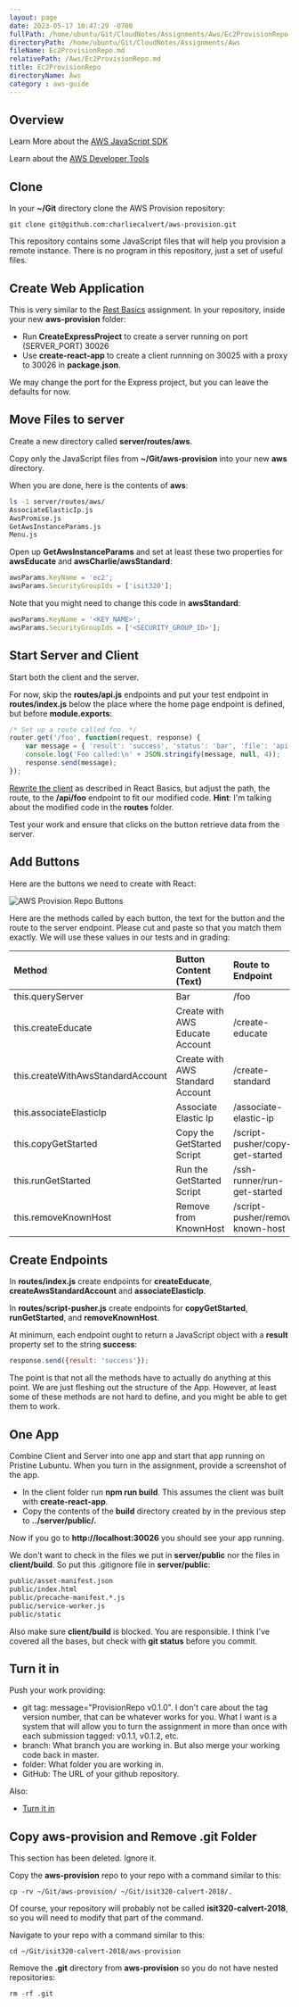 ```yaml
---
layout: page
date: 2023-05-17 10:47:29 -0700
fullPath: /home/ubuntu/Git/CloudNotes/Assignments/Aws/Ec2ProvisionRepo.md
directoryPath: /home/ubuntu/Git/CloudNotes/Assignments/Aws
fileName: Ec2ProvisionRepo.md
relativePath: /Aws/Ec2ProvisionRepo.md
title: Ec2ProvisionRepo
directoryName: Aws
category : aws-guide
---
```


## Overview

Learn More about the [AWS JavaScript SDK][jsdk]

Learn about the [AWS Developer Tools][adt]

## Clone

In your **~/Git** directory clone the AWS Provision repository:

    git clone git@github.com:charliecalvert/aws-provision.git

This repository contains some JavaScript files that will help you provision a remote instance. There is no program in this repository, just a set of useful files.

## Create Web Application

This is very similar to the [Rest Basics][rb] assignment. In your repository, inside your new **aws-provision** folder:

- Run **CreateExpressProject** to create a server running on port (SERVER_PORT) 30026
- Use **create-react-app** to create a client runnning on 30025 with a proxy to 30026 in **package.json**.

We may change the port for the Express project, but you can leave the defaults for now.

## Move Files to server

Create a new directory called **server/routes/aws**.

Copy only the JavaScript files from **~/Git/aws-provision** into your new **aws** directory.

When you are done, here is the contents of **aws**:

```bash
ls -1 server/routes/aws/
AssociateElasticIp.js
AwsPromise.js
GetAwsInstanceParams.js
Menu.js
```

Open up **GetAwsInstanceParams** and set at least these two properties for **awsEducate** and **awsCharlie/awsStandard**:

```javascript
awsParams.KeyName = 'ec2';
awsParams.SecurityGroupIds = ['isit320'];
```

Note that you might need to change this code in **awsStandard**:

```javascript
awsParams.KeyName = '<KEY_NAME>';
awsParams.SecurityGroupIds = ['<SECURITY_GROUP_ID>'];
```

## Start Server and Client

Start both the client and the server.

For now, skip the **routes/api.js** endpoints and put your test endpoint in **routes/index.js** below the place where the home page endpoint is defined, but before **module.exports**:

```javascript
/* Set up a route called foo. */
router.get('/foo', function(request, response) {
    var message = { 'result': 'success', 'status': 'bar', 'file': 'api.js' };
    console.log('Foo called:\n' + JSON.stringify(message, null, 4));
    response.send(message);
});
```

[Rewrite the client][rwc] as described in React Basics, but adjust the path, the route, to the **/api/foo** endpoint to fit our modified code. **Hint**: I'm talking about the modified code in the **routes** folder.

Test your work and ensure that clicks on the button retrieve data from the server.

## Add Buttons

Here are the buttons we need to create with React:

![AWS Provision Repo Buttons][aprb]

Here are the methods called by each button, the text for the button and the route to the server endpoint. Please cut and paste so that you match them exactly. We will use these values in our tests and in grading:

| Method | Button Content (Text)     | Route to Endpoint |
| :------------- | :------------- |  :------------- |
| this.queryServer | Bar | /foo |
| this.createEducate | Create with AWS Educate Account | /create-educate |
| this.createWithAwsStandardAccount| Create with AWS Standard Account | /create-standard |
| this.associateElasticIp| Associate Elastic Ip | /associate-elastic-ip
| this.copyGetStarted| Copy the GetStarted Script | /script-pusher/copy-get-started |
| this.runGetStarted| Run the GetStarted Script | /ssh-runner/run-get-started |
| this.removeKnownHost| Remove from KnownHost | /script-pusher/remove-known-host |

## Create Endpoints

In **routes/index.js** create endpoints for **createEducate**, **createAwsStandardAccount** and **associateElasticIp**.

In **routes/script-pusher.js** create endpoints for **copyGetStarted**, **runGetStarted**, and **removeKnownHost**.

At minimum, each endpoint ought to return a JavaScript object with a **result** property set to the string **success**:

```javascript
response.send({result: 'success'});
```

The point is that not all the methods have to actually do anything at this point. We are just fleshing out the structure of the App. However, at least some of these methods are not hard to define, and you might be able to get them to work.

## One App

Combine Client and Server into one app and start that app running on Pristine Lubuntu. When you turn in the assignment, provide a screenshot of the app.

- In the client folder run **npm run build**. This assumes the client was built with **create-react-app**.
- Copy the contents of the **build** directory created by in the previous step to **../server/public/.**

Now if you go to **http://localhost:30026** you should see your app running.

We don't want to check in the files we put in **server/public** nor the files in **client/build**. So put this .gitignore file in **server/public**:

```bash
public/asset-manifest.json
public/index.html
public/precache-manifest.*.js
public/service-worker.js
public/static
```

Also make sure **client/build** is blocked. You are responsible. I think I've covered all the bases, but check with **git status** before you commit.

## Turn it in

Push your work providing:

- git tag: message="ProvisionRepo v0.1.0". I don't care about the tag version number, that can be whatever works for you. What I want is a system that will allow you to turn the assignment in more than once with each submission tagged: v0.1.1, v0.1.2, etc.
- branch: What branch you are working in. But also merge your working code back in master.
- folder: What folder you are working in.
- GitHub: The URL of your github repository.

Also:

- [Turn it in][tin]

[tin]: https://www.elvenware.com/teach/tips/TurnItIn.html#basics
[adt]: https://aws.amazon.com/tools/
[jsdk]: https://aws.amazon.com/sdk-for-node-js/
[rb]: https://www.elvenware.com/teach/assignments/React/RestBasics.html#link-client-and-server
[rwc]: https://www.elvenware.com/teach/assignments/React/RestBasics.html#rewrite-the-client
[aprb]: https://s3.amazonaws.com/bucket01.elvenware.com/images/aws-provision-repo-buttons.png


## Copy aws-provision and Remove .git Folder

This section has been deleted. Ignore it.

Copy the **aws-provision** repo to your repo with a command similar to this:

    cp -rv ~/Git/aws-provision/ ~/Git/isit320-calvert-2018/.

Of course, your repository will probably not be called **isit320-calvert-2018**, so you will need to modify that part of the command.

Navigate to your repo with a command similar to this:

    cd ~/Git/isit320-calvert-2018/aws-provision

Remove the **.git** directory from **aws-provision** so you do not have nested repositories:

    rm -rf .git
